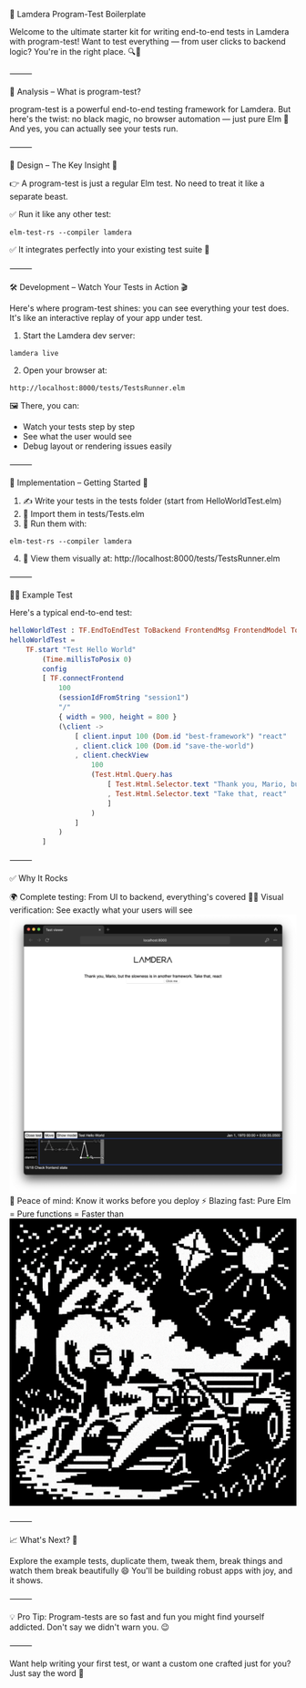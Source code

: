 🚀 Lamdera Program-Test Boilerplate

Welcome to the ultimate starter kit for writing end-to-end tests in Lamdera with program-test!
Want to test everything — from user clicks to backend logic? You're in the right place. 🔍🧪

⸻

🧠 Analysis – What is program-test?

program-test is a powerful end-to-end testing framework for Lamdera.
But here's the twist: no black magic, no browser automation — just pure Elm 💚
And yes, you can actually see your tests run.

⸻

🎯 Design – The Key Insight 🧩

👉 A program-test is just a regular Elm test.
No need to treat it like a separate beast.

✅ Run it like any other test:

```
elm-test-rs --compiler lamdera
```

✅ It integrates perfectly into your existing test suite 🧵

⸻

🛠️ Development – Watch Your Tests in Action 🎬

Here's where program-test shines: you can see everything your test does.
It's like an interactive replay of your app under test.
1. Start the Lamdera dev server:

```
lamdera live
```

2. Open your browser at:

```
http://localhost:8000/tests/TestsRunner.elm
```

🖼️ There, you can:
- Watch your tests step by step
- See what the user would see
- Debug layout or rendering issues easily

⸻

🚀 Implementation – Getting Started 🧪
1. ✍️ Write your tests in the tests folder (start from HelloWorldTest.elm)
2. 🧩 Import them in tests/Tests.elm
3. 🧪 Run them with:

```
elm-test-rs --compiler lamdera
```

4. 👀 View them visually at: http://localhost:8000/tests/TestsRunner.elm

⸻

🧑‍🏫 Example Test

Here's a typical end-to-end test:
```elm
helloWorldTest : TF.EndToEndTest ToBackend FrontendMsg FrontendModel ToFrontend BackendMsg BackendModel
helloWorldTest =
    TF.start "Test Hello World"
        (Time.millisToPosix 0)
        config
        [ TF.connectFrontend
            100
            (sessionIdFromString "session1")
            "/"
            { width = 900, height = 800 }
            (\client ->
                [ client.input 100 (Dom.id "best-framework") "react"
                , client.click 100 (Dom.id "save-the-world")
                , client.checkView
                    100
                    (Test.Html.Query.has
                        [ Test.Html.Selector.text "Thank you, Mario, but the slowness is in another framework"
                        , Test.Html.Selector.text "Take that, react"
                        ]
                    )
                ]
            )
        ]
```

⸻

✅ Why It Rocks

🌍 Complete testing: From UI to backend, everything's covered
🕵️‍♂️ Visual verification: See exactly what your users will see ![Koenigsegg Jesko Absolut](screenshot.png)
🧘 Peace of mind: Know it works before you deploy
⚡ Blazing fast: Pure Elm = Pure functions = Faster than ![Koenigsegg Jesko Absolut](voiture-de-course.png)

⸻

📈 What's Next? 🎉

Explore the example tests, duplicate them, tweak them, break things and watch them break beautifully 😄
You'll be building robust apps with joy, and it shows.

⸻

💡 Pro Tip: Program-tests are so fast and fun you might find yourself addicted. Don't say we didn't warn you. 😉

⸻

Want help writing your first test, or want a custom one crafted just for you? Just say the word 💬
